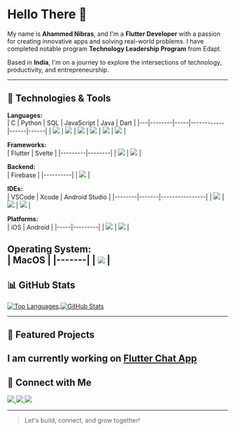 # Hello There 👋  

My name is **Ahammed Nibras**, and I'm a **Flutter Developer** with a passion for creating innovative apps and solving real-world problems. I have completed notable program **Technology Leadership Program** from Edapt.  

Based in **India**, I'm on a journey to explore the intersections of technology, productivity, and entrepreneurship.  

---

## 🔧 Technologies & Tools  

**Languages:**  
| C | Python | SQL | JavaScript | Java | Dart |
|---|--------|-----|------------|------|------|
| <img src="https://img.shields.io/badge/C-%2300599C.svg?&style=for-the-badge&logo=c&logoColor=white" /> | <img src="https://img.shields.io/badge/Python-%233776AB.svg?&style=for-the-badge&logo=python&logoColor=white" /> | <img src="https://img.shields.io/badge/SQL-%234169E1.svg?&style=for-the-badge&logo=sqlite&logoColor=white" /> | <img src="https://img.shields.io/badge/JavaScript-%23F7DF1E.svg?&style=for-the-badge&logo=javascript&logoColor=white" /> | <img src="https://img.shields.io/badge/Java-%23ED8B00.svg?&style=for-the-badge&logo=java&logoColor=white" /> | <img src="https://img.shields.io/badge/Dart-%230175C2.svg?&style=for-the-badge&logo=dart&logoColor=white" /> |

**Frameworks:**  
| Flutter | Svelte |
|---------|--------|
| <img src="https://img.shields.io/badge/Flutter-%2302569B.svg?&style=for-the-badge&logo=flutter&logoColor=white" /> | <img src="https://img.shields.io/badge/Svelte-%23FF3E00.svg?&style=for-the-badge&logo=svelte&logoColor=white" /> |

**Backend:**  
| Firebase |
|----------|
| <img src="https://img.shields.io/badge/Firebase-%23FFCA28.svg?&style=for-the-badge&logo=firebase&logoColor=white" /> |

**IDEs:**  
| VSCode | Xcode | Android Studio |
|--------|-------|----------------|
| <img src="https://img.shields.io/badge/VSCode-%23007ACC.svg?&style=for-the-badge&logo=visual-studio-code&logoColor=white" /> | <img src="https://img.shields.io/badge/Xcode-%231575F9.svg?&style=for-the-badge&logo=xcode&logoColor=white" /> | <img src="https://img.shields.io/badge/Android%20Studio-%233DDC84.svg?&style=for-the-badge&logo=android-studio&logoColor=white" /> |

**Platforms:**  
| iOS | Android |
|-----|---------|
| <img src="https://img.shields.io/badge/iOS-%23000000.svg?&style=for-the-badge&logo=ios&logoColor=white" /> | <img src="https://img.shields.io/badge/Android-%233DDC84.svg?&style=for-the-badge&logo=android&logoColor=white" /> |

**Operating System:**  
| MacOS |
|-------|
| <img src="https://img.shields.io/badge/MacOS-%23000000.svg?&style=for-the-badge&logo=apple&logoColor=white" /> |
---

## 📊 GitHub Stats  

<a href="https://github.com/ahammednibras8">
  <img align="center" src="https://github-readme-stats.vercel.app/api/top-langs/?username=ahammednibras8&hide=html,css,c%2B%2B,cmake,swift&title_color=ffffff&text_color=c9cacc&icon_color=2bbc8a&bg_color=1d1f21&langs_count=4" alt="Top Languages" />
</a>
<a href="https://github.com/ahammednibras8">
  <img align="center" src="https://github-readme-stats.vercel.app/api?username=ahammednibras8&show_icons=true&line_height=27&count_private=true&title_color=ffffff&text_color=c9cacc&icon_color=2bbc8a&bg_color=1d1f21" alt="GitHub Stats" />
</a>  

---

## 📂 Featured Projects  

I am currently working on [Flutter Chat App](https://github.com/ahammednibras8/flutter-chat-app)
---

## 🤝 Connect with Me  

<a href="mailto:ahammednibras737@gmail.com">
  <img src="https://img.shields.io/badge/Email-%23D14836.svg?&style=for-the-badge&logo=gmail&logoColor=white" />
</a>  
<a href="https://twitter.com/Ahammed__Nibras">
  <img src="https://img.shields.io/badge/Twitter-%231DA1F2.svg?&style=for-the-badge&logo=twitter&logoColor=white" />
</a>  
<a href="https://www.linkedin.com/in/ahammednibras8">
  <img src="https://img.shields.io/badge/LinkedIn-%230077B5.svg?&style=for-the-badge&logo=linkedin&logoColor=white" />
</a>  

---

> Let's build, connect, and grow together!  
